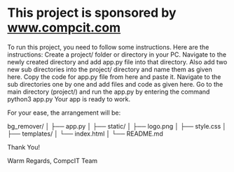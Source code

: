 # This project is sponsored by www.compcit.com 
To run this project, you need to follow some instructions.
Here are the instructions:
Create a project/ folder or directory in your PC. Navigate to the newly created directory and add app.py file into that directory. Also add two new sub directories into the project/ directory and name them as given here. 
Copy the code for app.py file from here and paste it. 
Navigate to the sub directories one by one and add files and code as given here.
Go to the main directory (project/) and run the app.py by entering the command python3 app.py
Your app is ready to work. 

For your ease, the arrangement will be:

bg_remover/
│
├── app.py
│
├── static/
│   ├── logo.png
│   ├── style.css
│
├── templates/
│   └── index.html
│
└── README.md

Thank You!

Warm Regards,
CompcIT Team
